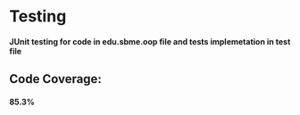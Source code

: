 # Testing
#### JUnit testing for code in edu.sbme.oop file and tests implemetation in  test file
## Code Coverage:
#### 85.3%

